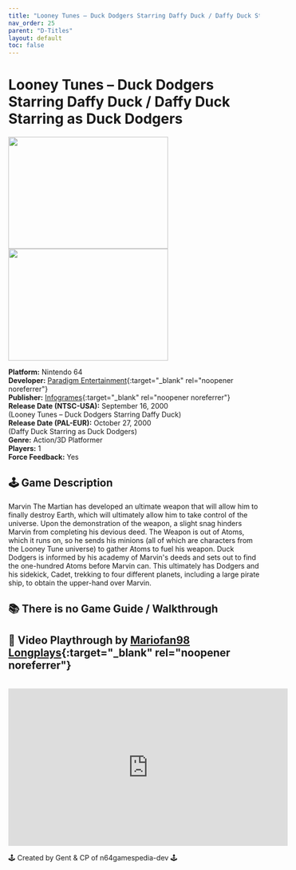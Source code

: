 ```yaml
---
title: "Looney Tunes – Duck Dodgers Starring Daffy Duck / Daffy Duck Starring as Duck Dodgers"
nav_order: 25
parent: "D-Titles"
layout: default
toc: false
---
```


# Looney Tunes – Duck Dodgers Starring Daffy Duck / Daffy Duck Starring as Duck Dodgers

<b>
<img src="https://images.launchbox-app.com/e09dc515-b2d1-44b5-a45d-611b27bd7c6f.jpg" alt="" width="320" height="224" />
<img src="https://images.launchbox-app.com/88fcd49d-c1c3-41ca-aba8-96bba36ad944.jpg" alt="" width="320" height="224" />
</b>

**Platform:** Nintendo 64  
**Developer:** [Paradigm Entertainment](https://en.wikipedia.org/wiki/Paradigm_Entertainment){:target="_blank" rel="noopener noreferrer"}  
**Publisher:** [Infogrames](https://en.wikipedia.org/wiki/Atari_SA){:target="_blank" rel="noopener noreferrer"}  
**Release Date (NTSC-USA):** September 16, 2000  
(Looney Tunes – Duck Dodgers Starring Daffy Duck)  
**Release Date (PAL-EUR):** October 27, 2000  
(Daffy Duck Starring as Duck Dodgers)  
**Genre:** Action/3D Platformer  
**Players:** 1  
**Force Feedback:** Yes  

## 🕹️ Game Description
Marvin The Martian has developed an ultimate weapon that will allow him to finally destroy Earth, which will ultimately allow him to take control of the universe. Upon the demonstration of the weapon, a slight snag hinders Marvin from completing his devious deed. The Weapon is out of Atoms, which it runs on, so he sends his minions (all of which are characters from the Looney Tune universe) to gather Atoms to fuel his weapon. Duck Dodgers is informed by his academy of Marvin's deeds and sets out to find the one-hundred Atoms before Marvin can. This ultimately has Dodgers and his sidekick, Cadet, trekking to four different planets, including a large pirate ship, to obtain the upper-hand over Marvin.

## 📚 There is no Game Guide / Walkthrough

## 🎥 Video Playthrough by [Mariofan98 Longplays](https://www.youtube.com/channel/UCL66oGo4SmlRBITO-EnUslg){:target="_blank" rel="noopener noreferrer"}
<br />  
<iframe width="560" height="315" src="https://www.youtube.com/embed/lUVDHuHN6Z8" title="YouTube video player" frameborder="0" allowfullscreen></iframe>

🕹️ Created by Gent & CP of n64gamespedia-dev 🕹️

<!-- Vault Format: n64gamespedia-dev -->
<!-- Protocol Source: _vault-specs/format-protocol.md -->
